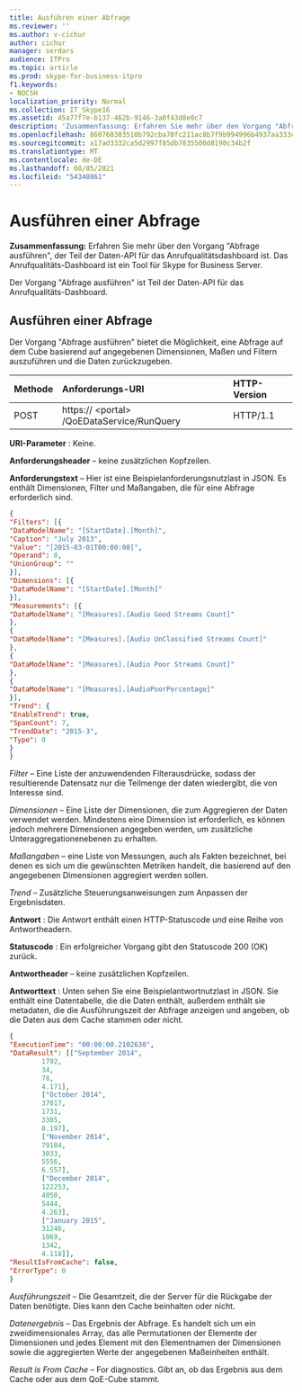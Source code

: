```yaml
---
title: Ausführen einer Abfrage
ms.reviewer: ''
ms.author: v-cichur
author: cichur
manager: serdars
audience: ITPro
ms.topic: article
ms.prod: skype-for-business-itpro
f1.keywords:
- NOCSH
localization_priority: Normal
ms.collection: IT_Skype16
ms.assetid: 45a77f7e-b137-462b-9146-3a0f43d8e0c7
description: 'Zusammenfassung: Erfahren Sie mehr über den Vorgang "Abfrage ausführen", der Teil der Daten-API für das Anrufqualitätsdashboard ist. Das Anrufqualitäts-Dashboard ist ein Tool für Skype for Business Server.'
ms.openlocfilehash: 860760303510b792cba70fc211ac8b7f9b994996b4937aa333ed54fcffb6eb75
ms.sourcegitcommit: a17ad3332ca5d2997f85db7835500d8190c34b2f
ms.translationtype: MT
ms.contentlocale: de-DE
ms.lasthandoff: 08/05/2021
ms.locfileid: "54340861"
---
```

# <a name="run-query"></a>Ausführen einer Abfrage

**Zusammenfassung:** Erfahren Sie mehr über den Vorgang "Abfrage ausführen", der Teil der Daten-API für das Anrufqualitätsdashboard ist. Das Anrufqualitäts-Dashboard ist ein Tool für Skype for Business Server.

Der Vorgang "Abfrage ausführen" ist Teil der Daten-API für das Anrufqualitäts-Dashboard.

## <a name="run-query"></a>Ausführen einer Abfrage

Der Vorgang "Abfrage ausführen" bietet die Möglichkeit, eine Abfrage auf dem Cube basierend auf angegebenen Dimensionen, Maßen und Filtern auszuführen und die Daten zurückzugeben.


|**Methode**|**Anforderungs-URI**|**HTTP-Version**|
|:-----|:-----|:-----|
|POST  <br/> |https:// \<portal\> /QoEDataService/RunQuery  <br/> |HTTP/1.1  <br/> |

 **URI-Parameter** : Keine.

 **Anforderungsheader** – keine zusätzlichen Kopfzeilen.

 **Anforderungstext** – Hier ist eine Beispielanforderungsnutzlast in JSON. Es enthält Dimensionen, Filter und Maßangaben, die für eine Abfrage erforderlich sind.

```json
{
"Filters": [{
"DataModelName": "[StartDate].[Month]",
"Caption": "July 2013",
"Value": "[2015-03-01T00:00:00]",
"Operand": 0,
"UnionGroup": ""
}],
"Dimensions": [{
"DataModelName": "[StartDate].[Month]"
}],
"Measurements": [{
"DataModelName": "[Measures].[Audio Good Streams Count]"
},
{
"DataModelName": "[Measures].[Audio UnClassified Streams Count]"
},
{
"DataModelName": "[Measures].[Audio Poor Streams Count]"
},
{
"DataModelName": "[Measures].[AudioPoorPercentage]"
}],
"Trend": {
"EnableTrend": true,
"SpanCount": 7,
"TrendDate": "2015-3",
"Type": 0
}
}
```

 *Filter*  – Eine Liste der anzuwendenden Filterausdrücke, sodass der resultierende Datensatz nur die Teilmenge der daten wiedergibt, die von Interesse sind.

 *Dimensionen*  – Eine Liste der Dimensionen, die zum Aggregieren der Daten verwendet werden. Mindestens eine Dimension ist erforderlich, es können jedoch mehrere Dimensionen angegeben werden, um zusätzliche Unteraggregationenebenen zu erhalten.

 *Maßangaben*  – eine Liste von Messungen, auch als Fakten bezeichnet, bei denen es sich um die gewünschten Metriken handelt, die basierend auf den angegebenen Dimensionen aggregiert werden sollen.

 *Trend*  – Zusätzliche Steuerungsanweisungen zum Anpassen der Ergebnisdaten.

 **Antwort** : Die Antwort enthält einen HTTP-Statuscode und eine Reihe von Antwortheadern.

 **Statuscode** : Ein erfolgreicher Vorgang gibt den Statuscode 200 (OK) zurück.

 **Antwortheader** – keine zusätzlichen Kopfzeilen.

 **Antworttext** : Unten sehen Sie eine Beispielantwortnutzlast in JSON. Sie enthält eine Datentabelle, die die Daten enthält, außerdem enthält sie metadaten, die die Ausführungszeit der Abfrage anzeigen und angeben, ob die Daten aus dem Cache stammen oder nicht.

```json
{
"ExecutionTime": "00:00:00.2102630",
"DataResult": [["September 2014",
        1792,
        34,
        78,
        4.171],
        ["October 2014",
        37017,
        1731,
        3305,
        8.197],
        ["November 2014",
        79184,
        3033,
        5556,
        6.557],
        ["December 2014",
        122253,
        4050,
        5444,
        4.263],
        ["January 2015",
        31246,
        1069,
        1342,
        4.118]],
"ResultIsFromCache": false,
"ErrorType": 0
}
```

 *Ausführungszeit*  – Die Gesamtzeit, die der Server für die Rückgabe der Daten benötigte. Dies kann den Cache beinhalten oder nicht.

 *Datenergebnis*  – Das Ergebnis der Abfrage. Es handelt sich um ein zweidimensionales Array, das alle Permutationen der Elemente der Dimensionen und jedes Element mit den Elementnamen der Dimensionen sowie die aggregierten Werte der angegebenen Maßeinheiten enthält.

 *Result is From Cache*  – For diagnostics. Gibt an, ob das Ergebnis aus dem Cache oder aus dem QoE-Cube stammt.
